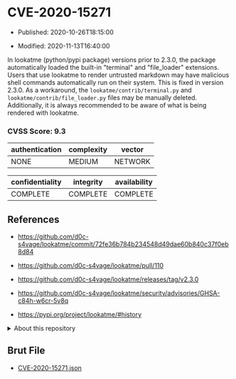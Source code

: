 # CVE-2020-15271

- Published: 2020-10-26T18:15:00

- Modified: 2020-11-13T16:40:00

In lookatme (python/pypi package) versions prior to 2.3.0, the package automatically loaded the built-in "terminal" and "file_loader" extensions. Users that use lookatme to render untrusted markdown may have malicious shell commands automatically run on their system. This is fixed in version 2.3.0. As a workaround, the `lookatme/contrib/terminal.py` and `lookatme/contrib/file_loader.py` files may be manually deleted. Additionally, it is always recommended to be aware of what is being rendered with lookatme.

### CVSS Score: **9.3**

| authentication | complexity | vector |
| --- | --- | --- |
| NONE | MEDIUM | NETWORK |

| confidentiality | integrity | availability |
| --- | --- | --- |
| COMPLETE | COMPLETE | COMPLETE |

## References

* https://github.com/d0c-s4vage/lookatme/commit/72fe36b784b234548d49dae60b840c37f0eb8d84

* https://github.com/d0c-s4vage/lookatme/pull/110

* https://github.com/d0c-s4vage/lookatme/releases/tag/v2.3.0

* https://github.com/d0c-s4vage/lookatme/security/advisories/GHSA-c84h-w6cr-5v8q

* https://pypi.org/project/lookatme/#history

<details>
<summary>About this repository</summary> 

  This repository is part of the project [Live Hack CVE](https://github.com/Live-Hack-CVE). Main website can be found [www.live-hack.org](https://www.live-hack.org) 
  
  Made by [Sn0wAlice](https://github.com/Sn0wAlice) for the people that care about security and need to have a feed of the latest CVEs. Hope you enjoy it, don't forget to star the repo and follow me on [Twitter](https://twitter.com/Sn0wAlice) and [Github](https://github.com/Sn0wAlice). And that is my [personnal website](https://www.alice-snow.me/)

  - [Home Page](https://github.com/Live-Hack-CVE)
  - [Framework](https://github.com/Live-Hack-CVE/cve-framework)
  - [CVE database](https://github.com/Live-Hack-CVE/full_database)
  - [Changelog](https://github.com/Live-Hack-CVE/Changelog)
</details>

## Brut File

* [CVE-2020-15271.json](https://raw.githubusercontent.com/Live-Hack-CVE/full_database/main/cves/2020/CVE-2020-15271.json)

